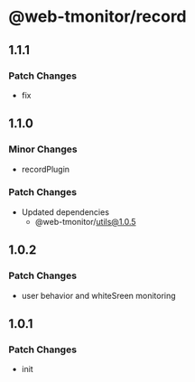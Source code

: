 # @web-tmonitor/record

## 1.1.1

### Patch Changes

- fix

## 1.1.0

### Minor Changes

- recordPlugin

### Patch Changes

- Updated dependencies
  - @web-tmonitor/utils@1.0.5

## 1.0.2

### Patch Changes

- user behavior and whiteSreen monitoring

## 1.0.1

### Patch Changes

- init
